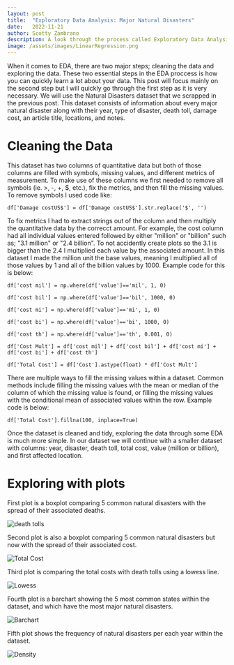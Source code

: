 ```yaml
---
layout: post
title:  "Exploratory Data Analysis: Major Natural Disasters"
date:   2022-11-21
author: Scotty Zambrano
description: A look through the process called Exploratory Data Analysis, or as you may have seen it before, EDA. 
image: /assets/images/LinearRegression.png
---
```


When it comes to EDA, there are two major steps; cleaning the data and exploring the data. These two essential steps in the EDA proccess is how you can quickly learn a lot about your data. This post will focus mainly on the second step but I will quickly go through the first step as it is very necessary. We will use the Natural Disasters dataset that we scrapped in the previous post. This dataset consists of information about every major natural disaster along with their year, type of disaster, death toll, damage cost, an article title, locations, and notes. 

# Cleaning the Data

This dataset has two columns of quantitative data but both of those columns are filled with symbols, missing values, and different metrics of measurement. To make use of these columns we first needed to remove all symbols (ie. >, -, +, $, etc.), fix the metrics, and then fill the missing values. To remove symbols I used code like: 

`df['Damage costUS$'] = df['Damage costUS$'].str.replace('$', '')`

To fix metrics I had to extract strings out of the column and then multiply the quantitative data by the correcct amount. For example, the cost column had all individual values entered followed by either "million" or "billion" such as; "3.1 million" or "2.4 billion". To not accidently create plots so the 3.1 is bigger than the 2.4 I multiplied each value by the associated amount. In this dataset I made the million unit the base values, meaning I multiplied all of those values by 1 and all of the billion values by 1000. Example code for this is below:

`df['cost mil'] = np.where(df['value']=='mil', 1, 0)`

`df['cost bil'] = np.where(df['value']=='bil', 1000, 0)`

`df['cost mi'] = np.where(df['value']=='mi', 1, 0)`

`df['cost bi'] = np.where(df['value']=='bi', 1000, 0)`

`df['cost th'] = np.where(df['value']=='th', 0.001, 0)`


`df['Cost Mult'] = df['cost mil'] + df['cost bil'] + df['cost mi'] + df['cost bi'] + df['cost th']`

`df['Total Cost'] = df['Cost'].astype(float) * df['Cost Mult']`

There are multiple ways to fill the missing values within a dataset. Common methods include filling the missing values with the mean or median of the column of which the missing value is found, or filling the missing values with the conditional mean of associated values within the row. Example code is below: 

`df['Total Cost'].fillna(100, inplace=True)`

Once the dataset is cleaned and tidy, exploring the data through some EDA is much more simple. In our dataset we will continue with a smaller dataset with columns: year, disaster, death toll, total cost, value (million or billion), and first affected location. 

# Exploring with plots

First plot is a boxplot comparing 5 common natural disasters with the spread of their associated deaths.

![death tolls](https://raw.githubusercontent.com/esnt/stat386-projects/main/assets/images/DeathToll.png)

Second plot is also a boxplot comparing 5 common natural disasters but now with the spread of their associated cost.

![Total Cost](https://raw.githubusercontent.com/esnt/stat386-projects/main/assets/images/TotalCost.png)

Third plot is comparing the total costs with death tolls using a lowess line.

![Lowess](https://raw.githubusercontent.com/esnt/stat386-projects/main/assets/images/Lowess.png)

Fourth plot is a barchart showing the 5 most common states within the dataset, and which have the most major natural disasters.

![Barchart](https://raw.githubusercontent.com/esnt/stat386-projects/main/assets/images/Barchart.png)

Fifth plot shows the frequency of natural disasters per each year within the dataset.

![Density](https://raw.githubusercontent.com/esnt/stat386-projects/main/assets/images/Density.png)
